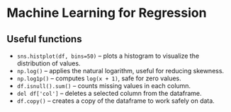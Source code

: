 # Machine Learning for Regression

## Useful functions

- `sns.histplot(df, bins=50)` – plots a histogram to visualize the distribution of values.
- `np.log()` – applies the natural logarithm, useful for reducing skewness.
- `np.log1p()` – computes `log(x + 1)`, safe for zero values.
- `df.isnull().sum()` – counts missing values in each column.
- `del df['col']` – deletes a selected column from the dataframe.
- `df.copy()` – creates a copy of the dataframe to work safely on data.

